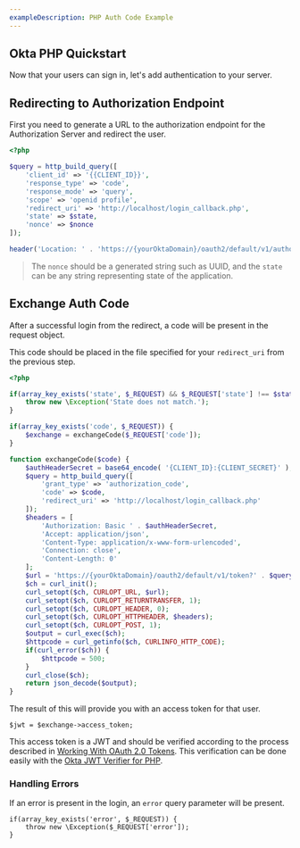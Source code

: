 ```yaml
---
exampleDescription: PHP Auth Code Example
---
```


## Okta PHP Quickstart

Now that your users can sign in, let's add authentication to your server.

## Redirecting to Authorization Endpoint
First you need to generate a URL to the authorization endpoint for the Authorization Server and redirect the user.
<DomainAdminWarning />

```php
<?php

$query = http_build_query([
    'client_id' => '{{CLIENT_ID}}',
    'response_type' => 'code',
    'response_mode' => 'query',
    'scope' => 'openid profile',
    'redirect_uri' => 'http://localhost/login_callback.php',
    'state' => $state,
    'nonce' => $nonce
]);

header('Location: ' . 'https://{yourOktaDomain}/oauth2/default/v1/authorize?'.$query);
```
> The `nonce` should be a generated string such as UUID, and the `state` can be any string representing state of the
application.

## Exchange Auth Code
After a successful login from the redirect, a code will be present in the request object.

This code should be placed in the file specified for your `redirect_uri` from the previous step.

```php
<?php

if(array_key_exists('state', $_REQUEST) && $_REQUEST['state'] !== $state) {
    throw new \Exception('State does not match.');
}

if(array_key_exists('code', $_REQUEST)) {
    $exchange = exchangeCode($_REQUEST['code']);
}

function exchangeCode($code) {
    $authHeaderSecret = base64_encode( '{CLIENT_ID}:{CLIENT_SECRET}' );
    $query = http_build_query([
        'grant_type' => 'authorization_code',
        'code' => $code,
        'redirect_uri' => 'http://localhost/login_callback.php'
    ]);
    $headers = [
        'Authorization: Basic ' . $authHeaderSecret,
        'Accept: application/json',
        'Content-Type: application/x-www-form-urlencoded',
        'Connection: close',
        'Content-Length: 0'
    ];
    $url = 'https://{yourOktaDomain}/oauth2/default/v1/token?' . $query;
    $ch = curl_init();
    curl_setopt($ch, CURLOPT_URL, $url);
    curl_setopt($ch, CURLOPT_RETURNTRANSFER, 1);
    curl_setopt($ch, CURLOPT_HEADER, 0);
    curl_setopt($ch, CURLOPT_HTTPHEADER, $headers);
    curl_setopt($ch, CURLOPT_POST, 1);
    $output = curl_exec($ch);
    $httpcode = curl_getinfo($ch, CURLINFO_HTTP_CODE);
    if(curl_error($ch)) {
        $httpcode = 500;
    }
    curl_close($ch);
    return json_decode($output);
}
```

The result of this will provide you with an access token for that user.

```php?start_inline=true
$jwt = $exchange->access_token;
```

This access token is a JWT and should be verified according to the process described in [Working With OAuth 2.0 Tokens](/authentication-guide/tokens/).  This verification can be done easily with the [Okta JWT Verifier for PHP](https://github.com/okta/okta-jwt-verifier-php).

### Handling Errors
If an error is present in the login, an `error` query parameter will be present.

```php?start_inline=true
if(array_key_exists('error', $_REQUEST)) {
    throw new \Exception($_REQUEST['error']);
}
```
